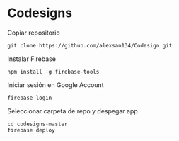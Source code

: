 # Codesigns
Copiar repositorio

```
git clone https://github.com/alexsan134/Codesign.git
```

Instalar Firebase

```
npm install -g firebase-tools
```

Iniciar sesión en Google Account

```
firebase login
```

Seleccionar carpeta de repo y despegar app

```
cd codesigns-master
firebase deploy 
```
